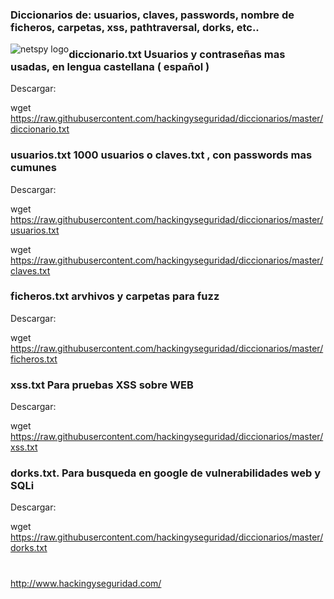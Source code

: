 ### Diccionarios de: usuarios, claves, passwords, nombre de ficheros, carpetas, xss, pathtraversal, dorks, etc..



<img style="float:left" alt="netspy logo" src="https://github.com/hackingyseguridad/diccionarios/blob/master/25pass.png">

### diccionario.txt Usuarios y contraseñas mas usadas, en lengua castellana ( español ) 

Descargar:

wget https://raw.githubusercontent.com/hackingyseguridad/diccionarios/master/diccionario.txt

### usuarios.txt  1000 usuarios o claves.txt , con passwords mas cumunes

Descargar:

wget https://raw.githubusercontent.com/hackingyseguridad/diccionarios/master/usuarios.txt

wget https://raw.githubusercontent.com/hackingyseguridad/diccionarios/master/claves.txt

### ficheros.txt  arvhivos y carpetas para fuzz

Descargar:

wget https://raw.githubusercontent.com/hackingyseguridad/diccionarios/master/ficheros.txt

### xss.txt Para pruebas XSS sobre WEB

Descargar:

wget https://raw.githubusercontent.com/hackingyseguridad/diccionarios/master/xss.txt

### dorks.txt. Para busqueda en google de vulnerabilidades web y SQLi

Descargar:

wget https://raw.githubusercontent.com/hackingyseguridad/diccionarios/master/dorks.txt

#

http://www.hackingyseguridad.com/

#

